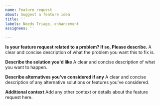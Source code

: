 ```yaml
---
name: Feature request
about: Suggest a feature idea
title: ''
labels: Needs Triage, enhancement
assignees: ''

---
```


**Is your feature request related to a problem? If so, Please describe.**
A clear and concise description of what the problem you want this to fix is.

**Describe the solution you'd like**
A clear and concise description of what you want to happen.

**Describe alternatives you've considered if any**
A clear and concise description of any alternative solutions or features you've considered.

**Additional context**
Add any other context or details about the feature request here.
